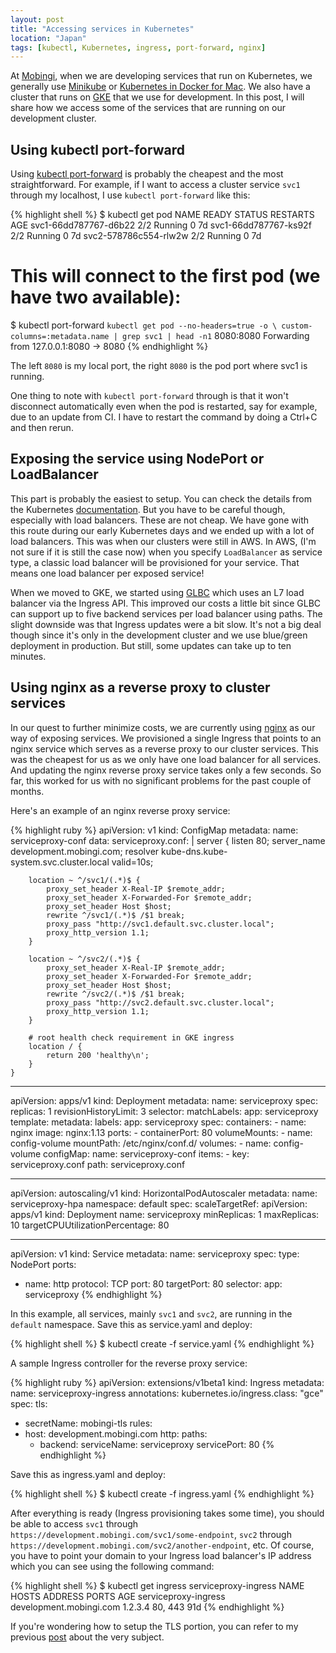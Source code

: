 ```yaml
---
layout: post
title: "Accessing services in Kubernetes"
location: "Japan"
tags: [kubectl, Kubernetes, ingress, port-forward, nginx]
---
```


At [Mobingi](https://mobingi.com), when we are developing services that run on Kubernetes, we generally use [Minikube](https://github.com/kubernetes/minikube) or [Kubernetes in Docker for Mac](https://blog.docker.com/2018/01/docker-mac-kubernetes/). We also have a cluster that runs on [GKE](https://cloud.google.com/kubernetes-engine/) that we use for development. In this post, I will share how we access some of the services that are running on our development cluster.

## Using kubectl port-forward

Using [kubectl port-forward](https://kubernetes.io/docs/tasks/access-application-cluster/port-forward-access-application-cluster/) is probably the cheapest and the most straightforward. For example, if I want to access a cluster service `svc1` through my localhost, I use `kubectl port-forward` like this:

{% highlight shell %}
$ kubectl get pod
NAME                            READY     STATUS    RESTARTS   AGE
svc1-66dd787767-d6b22           2/2       Running   0          7d 
svc1-66dd787767-ks92f           2/2       Running   0          7d 
svc2-578786c554-rlw2w           2/2       Running   0          7d 

# This will connect to the first pod (we have two available):
$ kubectl port-forward `kubectl get pod --no-headers=true -o \
    custom-columns=:metadata.name | grep svc1 | head -n1` 8080:8080
Forwarding from 127.0.0.1:8080 -> 8080
{% endhighlight %}

The left `8080` is my local port, the right `8080` is the pod port where svc1 is running.

One thing to note with `kubectl port-forward` through is that it won't disconnect automatically even when the pod is restarted, say for example, due to an update from CI. I have to restart the command by doing a Ctrl+C and then rerun.

## Exposing the service using NodePort or LoadBalancer

This part is probably the easiest to setup. You can check the details from the Kubernetes [documentation](https://kubernetes.io/docs/concepts/services-networking/service/#publishing-services---service-types). But you have to be careful though, especially with load balancers. These are not cheap. We have gone with this route during our early Kubernetes days and we ended up with a lot of load balancers. This was when our clusters were still in AWS. In AWS, (I'm not sure if it is still the case now) when you specify `LoadBalancer` as service type, a classic load balancer will be provisioned for your service. That means one load balancer per exposed service!

When we moved to GKE, we started using [GLBC](https://github.com/kubernetes/ingress-gce) which uses an L7 load balancer via the Ingress API. This improved our costs a little bit since GLBC can support up to five backend services per load balancer using paths. The slight downside was that Ingress updates were a bit slow. It's not a big deal though since it's only in the development cluster and we use blue/green deployment in production. But still, some updates can take up to ten minutes.

## Using nginx as a reverse proxy to cluster services

In our quest to further minimize costs, we are currently using [nginx](https://www.nginx.com/) as our way of exposing services. We provisioned a single Ingress that points to an nginx service which serves as a reverse proxy to our cluster services. This was the cheapest for us as we only have one load balancer for all services. And updating the nginx reverse proxy service takes only a few seconds. So far, this worked for us with no significant problems for the past couple of months.

Here's an example of an nginx reverse proxy service:

{% highlight ruby %}
apiVersion: v1
kind: ConfigMap
metadata:
  name: serviceproxy-conf
data:
  serviceproxy.conf: |
    server {
        listen 80;
        server_name development.mobingi.com;
        resolver kube-dns.kube-system.svc.cluster.local valid=10s;

        location ~ ^/svc1/(.*)$ {
            proxy_set_header X-Real-IP $remote_addr;
            proxy_set_header X-Forwarded-For $remote_addr;
            proxy_set_header Host $host;
            rewrite ^/svc1/(.*)$ /$1 break;
            proxy_pass "http://svc1.default.svc.cluster.local";
            proxy_http_version 1.1;
        }

        location ~ ^/svc2/(.*)$ {
            proxy_set_header X-Real-IP $remote_addr;
            proxy_set_header X-Forwarded-For $remote_addr;
            proxy_set_header Host $host;
            rewrite ^/svc2/(.*)$ /$1 break;
            proxy_pass "http://svc2.default.svc.cluster.local";
            proxy_http_version 1.1;
        }

        # root health check requirement in GKE ingress
        location / {
            return 200 'healthy\n';
        }
    }

---

apiVersion: apps/v1
kind: Deployment
metadata:
  name: serviceproxy
spec:
  replicas: 1
  revisionHistoryLimit: 3
  selector:
    matchLabels:
      app: serviceproxy
  template:
    metadata:
      labels:
        app: serviceproxy
    spec:
      containers:
      - name: nginx
        image: nginx:1.13
        ports:
        - containerPort: 80
        volumeMounts:
        - name: config-volume
          mountPath: /etc/nginx/conf.d/
      volumes:
      - name: config-volume
        configMap:
          name: serviceproxy-conf
          items:
          - key: serviceproxy.conf
            path: serviceproxy.conf

---

apiVersion: autoscaling/v1
kind: HorizontalPodAutoscaler
metadata:
  name: serviceproxy-hpa
  namespace: default
spec:
  scaleTargetRef:
    apiVersion: apps/v1
    kind: Deployment
    name: serviceproxy
  minReplicas: 1
  maxReplicas: 10
  targetCPUUtilizationPercentage: 80

---

apiVersion: v1
kind: Service
metadata:
  name: serviceproxy
spec:
  type: NodePort
  ports:
  - name: http
    protocol: TCP
    port: 80
    targetPort: 80
  selector:
    app: serviceproxy
{% endhighlight %}

In this example, all services, mainly `svc1` and `svc2`, are running in the `default` namespace. Save this as service.yaml and deploy:

{% highlight shell %}
$ kubectl create -f service.yaml
{% endhighlight %}

A sample Ingress controller for the reverse proxy service:

{% highlight ruby %}
apiVersion: extensions/v1beta1
kind: Ingress
metadata:
  name: serviceproxy-ingress
  annotations:
    kubernetes.io/ingress.class: "gce"
spec:
  tls:
  - secretName: mobingi-tls
  rules:
  - host: development.mobingi.com
    http:
      paths:
      - backend:
          serviceName: serviceproxy
          servicePort: 80
{% endhighlight %}

Save this as ingress.yaml and deploy:

{% highlight shell %}
$ kubectl create -f ingress.yaml
{% endhighlight %}

After everything is ready (Ingress provisioning takes some time), you should be able to access `svc1` through `https://development.mobingi.com/svc1/some-endpoint`, `svc2` through `https://development.mobingi.com/svc2/another-endpoint`, etc. Of course, you have to point your domain to your Ingress load balancer's IP address which you can see using the following command:

{% highlight shell %}
$ kubectl get ingress serviceproxy-ingress
NAME                   HOSTS                     ADDRESS          PORTS     AGE
serviceproxy-ingress   development.mobingi.com   1.2.3.4          80, 443   91d
{% endhighlight %}

If you're wondering how to setup the TLS portion, you can refer to my previous [post](https://blog.hawkhai.com/blog/2018/02/20/k8s-tls-digicert) about the very subject.
